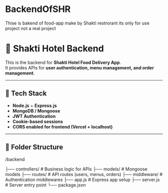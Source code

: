 # BackendOfSHR
Thise  is bakend of food-app  make  by  Shakti  restrorant  its  only  for use  project  not  a  real  project 
# 🍴 Shakti Hotel Backend

This is the backend for **Shakti Hotel Food Delivery App**.  
It provides APIs for **user authentication, menu management, and order management**.  

---

## 🚀 Tech Stack
- **Node.js** + **Express.js**
- **MongoDB / Mongoose**
- **JWT Authentication**
- **Cookie-based sessions**
- **CORS enabled for frontend (Vercel + localhost)**

---

## 📂 Folder Structure
/backend
 
  ├── controllers/     # Business logic for APIs
  ├── models/          # Mongoose models
  ├── routes/          # API routes (users, menus, orders)
  ├── middleware/      # Authentication middlewares
  ├── app.js           # Express app setup
  ├── server.js        # Server entry point
  └── package.json
  
